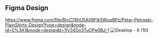 ## Figma Design

https://www.figma.com/file/BjcC78hU5A0RFIk5WuqBPz/Petar-Petroski-PlainShirts-Design?type=design&node-id=0%3A1&mode=design&t=1fy34Do3TuOPe0BJ-1
![Desktop - 8 (10)](https://github.com/PetarPetroski/is218_final_project/assets/45236464/50584bd1-2e01-472b-9d78-e31e644eccf4)
